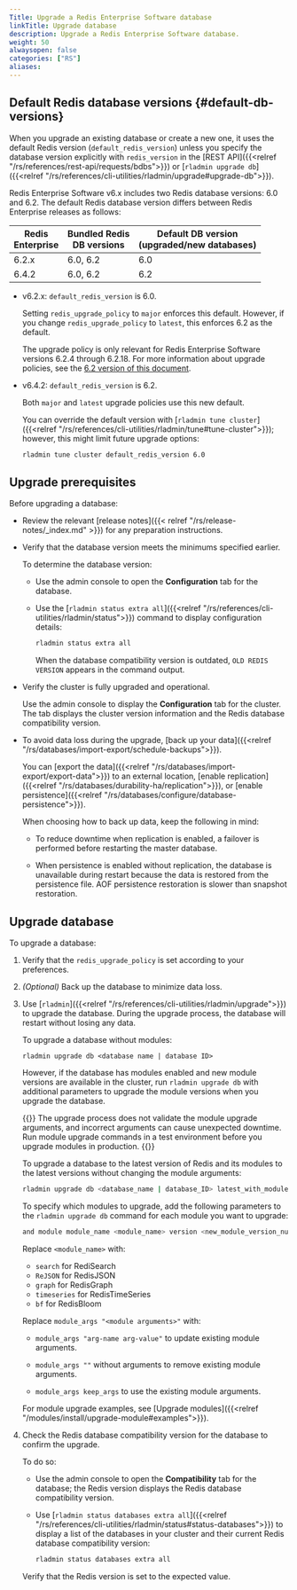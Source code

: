 ```yaml
---
Title: Upgrade a Redis Enterprise Software database
linkTitle: Upgrade database
description: Upgrade a Redis Enterprise Software database.
weight: 50
alwaysopen: false
categories: ["RS"]
aliases: 
---
```


## Default Redis database versions {#default-db-versions}

When you upgrade an existing database or create a new one, it uses the default Redis version (`default_redis_version`) unless you specify the database version explicitly with `redis_version` in the [REST API]({{<relref "/rs/references/rest-api/requests/bdbs">}}) or [`rladmin upgrade db`]({{<relref "/rs/references/cli-utilities/rladmin/upgrade#upgrade-db">}}).

Redis Enterprise Software v6.x includes two Redis database versions: 6.0 and 6.2. The default Redis database version differs between Redis Enterprise releases as follows:

| Redis<br />Enterprise | Bundled Redis<br />DB versions | Default DB version<br />(upgraded/new databases) |
|-------|----------|-----|
| 6.2.x | 6.0, 6.2 | 6.0 |
| 6.4.2 | 6.0, 6.2 | 6.2 |

- v6.2.x: `default_redis_version` is 6.0.

    Setting `redis_upgrade_policy` to `major` enforces this default. However, if you change `redis_upgrade_policy` to `latest`, this enforces 6.2 as the default.
    
    The upgrade policy is only relevant for Redis Enterprise Software versions 6.2.4 through 6.2.18. For more information about upgrade policies, see the [6.2 version of this document](https://docs.redis.com/6.2/rs/installing-upgrading/upgrading/#redis-upgrade-policy).

- v6.4.2: `default_redis_version` is 6.2.

    Both `major` and `latest` upgrade policies use this new default.

    You can override the default version with [`rladmin tune cluster`]({{<relref "/rs/references/cli-utilities/rladmin/tune#tune-cluster">}}); however, this might limit future upgrade options:
    
    ```sh
    rladmin tune cluster default_redis_version 6.0
    ```

## Upgrade prerequisites

Before upgrading a database:

- Review the relevant [release notes]({{< relref "/rs/release-notes/_index.md" >}}) for any preparation instructions.

- Verify that the database version meets the minimums specified earlier.

    To determine the database version:

    - Use the admin console to open the **Configuration** tab for the database.

    - Use the [`rladmin status extra all`]({{<relref "/rs/references/cli-utilities/rladmin/status">}}) command to display configuration details:

        ```sh
        rladmin status extra all
        ```
    
        When the database compatibility version is outdated, <nobr>`OLD REDIS VERSION`</nobr> appears in the command output.

- Verify the cluster is fully upgraded and operational.

    Use the admin console to display the **Configuration** tab for the cluster. The tab displays the cluster version information and the Redis database compatibility version.

- To avoid data loss during the upgrade, [back up your data]({{<relref "/rs/databases/import-export/schedule-backups">}}).  

    You can [export the data]({{<relref "/rs/databases/import-export/export-data">}}) to an external location, [enable replication]({{<relref "/rs/databases/durability-ha/replication">}}), or [enable persistence]({{<relref "/rs/databases/configure/database-persistence">}}).

    When choosing how to back up data, keep the following in mind:

    - To reduce downtime when replication is enabled, a failover is performed before restarting the master database.

    - When persistence is enabled without replication, the database is unavailable during restart because the data is restored from the persistence file. AOF persistence restoration is slower than snapshot restoration.

## Upgrade database

To upgrade a database:

1.  Verify that the `redis_upgrade_policy` is set according to your preferences.

1.  _(Optional)_  Back up the database to minimize data loss.

1.  Use [`rladmin`]({{<relref "/rs/references/cli-utilities/rladmin/upgrade">}}) to upgrade the database. During the upgrade process, the database will restart without losing any data.

    To upgrade a database without modules:

    ``` shell
    rladmin upgrade db <database name | database ID>
    ```

    However, if the database has modules enabled and new module versions are available in the cluster, run `rladmin upgrade db` with additional parameters to upgrade the module versions when you upgrade the database.

    {{<warning>}}
The upgrade process does not validate the module upgrade arguments, and incorrect arguments can cause unexpected downtime. Run module upgrade commands in a test environment before you upgrade modules in production. 
    {{</warning>}}

    To upgrade a database to the latest version of Redis and its modules to the latest versions without changing the module arguments:

    ```sh
    rladmin upgrade db <database_name | database_ID> latest_with_modules
    ```

    To specify which modules to upgrade, add the following parameters to the `rladmin upgrade db` command for each module you want to upgrade:

    ```sh
    and module module_name <module_name> version <new_module_version_number> module_args "<module arguments>"
    ```

    Replace `<module_name>` with:

    - `search` for RediSearch
    - `ReJSON` for RedisJSON
    - `graph` for RedisGraph
    - `timeseries` for RedisTimeSeries
    - `bf` for RedisBloom

    Replace `module_args "<module arguments>"` with:

    - `module_args "arg-name arg-value"` to update existing module arguments.

    - `module_args ""` without arguments to remove existing module arguments.

    - `module_args keep_args` to use the existing module arguments.

    For module upgrade examples, see [Upgrade modules]({{<relref "/modules/install/upgrade-module#examples">}}).

1. Check the Redis database compatibility version for the database to confirm the upgrade.  

    To do so:

    - Use the admin console to open the **Compatibility** tab for the database; the Redis version displays the Redis database compatibility version.

    - Use [`rladmin status databases extra all`]({{<relref "/rs/references/cli-utilities/rladmin/status#status-databases">}}) to display a list of the databases in your cluster and their current Redis database compatibility version:

        ```sh
        rladmin status databases extra all
        ```

    Verify that the Redis version is set to the expected value.
